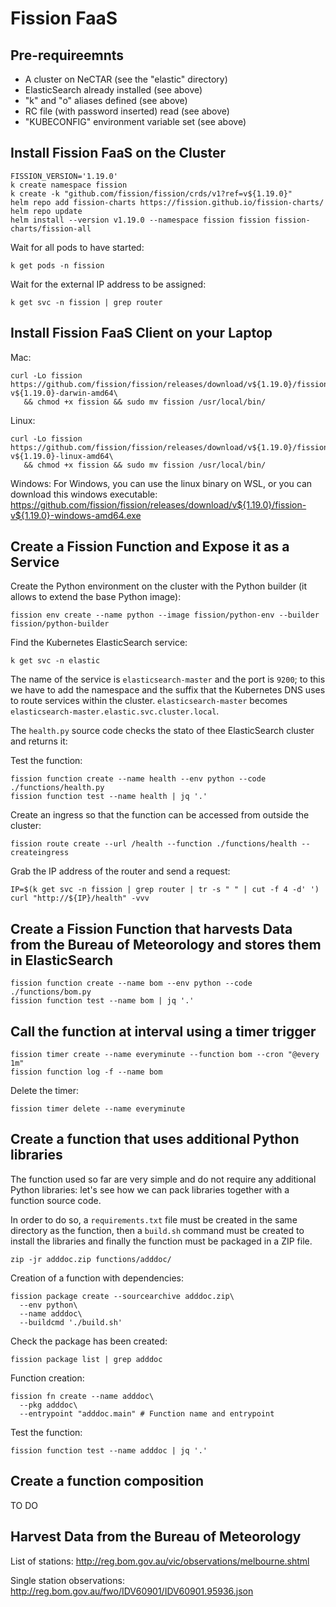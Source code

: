 # Fission FaaS

## Pre-requireemnts

* A cluster on NeCTAR (see the "elastic" directory)
* ElasticSearch already installed (see above)
* "k" and "o" aliases defined (see above)
* RC file (with password inserted) read (see above)
* "KUBECONFIG" environment variable set (see above)


## Install Fission FaaS on the Cluster

```shell
FISSION_VERSION='1.19.0'
k create namespace fission
k create -k "github.com/fission/fission/crds/v1?ref=v${1.19.0}"
helm repo add fission-charts https://fission.github.io/fission-charts/
helm repo update
helm install --version v1.19.0 --namespace fission fission fission-charts/fission-all
```

Wait for all pods to have started:
```shell
k get pods -n fission
```

Wait for the external IP address to be assigned:
```shell
k get svc -n fission | grep router
```


## Install Fission FaaS Client on your Laptop

Mac:
```shell
curl -Lo fission https://github.com/fission/fission/releases/download/v${1.19.0}/fission-v${1.19.0}-darwin-amd64\
   && chmod +x fission && sudo mv fission /usr/local/bin/
```

Linux:
```shell
curl -Lo fission https://github.com/fission/fission/releases/download/v${1.19.0}/fission-v${1.19.0}-linux-amd64\
   && chmod +x fission && sudo mv fission /usr/local/bin/
```

Windows:
For Windows, you can use the linux binary on WSL, or you can download this windows executable:
https://github.com/fission/fission/releases/download/v${1.19.0}/fission-v${1.19.0}-windows-amd64.exe


## Create a Fission Function and Expose it as a Service

Create the Python environment on the cluster with the Python builder (it allows to extend the base Python image):
```shell
fission env create --name python --image fission/python-env --builder fission/python-builder
```

Find the Kubernetes ElasticSearch service:
```shell
k get svc -n elastic
```

The name of the service is `elasticsearch-master` and the port is `9200`; to this we have to add the
namespace and the suffix that the Kubernetes DNS uses to route services within the cluster.
`elasticsearch-master` becomes `elasticsearch-master.elastic.svc.cluster.local`.

The `health.py` source code checks the stato of thee ElasticSearch cluster and returns it:

Test the function:
```shell
fission function create --name health --env python --code ./functions/health.py
fission function test --name health | jq '.' 
```

Create an ingress so that the function can be accessed from outside the cluster:
```shell
fission route create --url /health --function ./functions/health --createingress
```

Grab the IP address of the router and send a request:
```shell
IP=$(k get svc -n fission | grep router | tr -s " " | cut -f 4 -d' ')
curl "http://${IP}/health" -vvv
````


## Create a Fission Function that harvests Data from the Bureau of Meteorology and stores them in ElasticSearch

```shell
fission function create --name bom --env python --code ./functions/bom.py
fission function test --name bom | jq '.' 
```


## Call the function at interval using a timer trigger

```shell
fission timer create --name everyminute --function bom --cron "@every 1m"
fission function log -f --name bom
```

Delete the timer:
```shell
fission timer delete --name everyminute
```


## Create a function that uses additional Python libraries

The function used so far are very simple and do not require any additional Python libraries: let's
see how we can pack libraries together with a function source code.

In order to do so, a `requirements.txt` file must be created in the same directory as the function, then
a `build.sh` command must be created to install the libraries and finally the function must be packaged in a ZIP file.

```shell
zip -jr adddoc.zip functions/adddoc/
```

Creation of a function with dependencies:
```shell
fission package create --sourcearchive adddoc.zip\
  --env python\
  --name adddoc\
  --buildcmd './build.sh'
```

Check the package has been created:
```shell
fission package list | grep adddoc 
```

Function creation:
```shell
fission fn create --name adddoc\
  --pkg adddoc\
  --entrypoint "adddoc.main" # Function name and entrypoint
```

Test the function:
```shell
fission function test --name adddoc | jq '.'
```


## Create a function composition

TO DO


## Harvest Data from the Bureau of Meteorology

List of stations:
http://reg.bom.gov.au/vic/observations/melbourne.shtml

Single station observations: 
http://reg.bom.gov.au/fwo/IDV60901/IDV60901.95936.json


